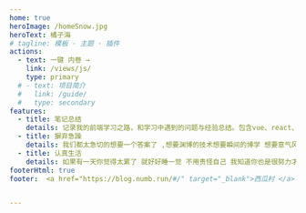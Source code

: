 ```yaml
---
home: true
heroImage: /homeSnow.jpg
heroText: 橘子海
# tagline: 模板 · 主题 · 插件
actions:
  - text: 一键 内卷 →
    link: /views/js/
    type: primary
  # - text: 项目简介
  #   link: /guide/
  #   type: secondary
features:
  - title: 笔记总结
    details: 记录我的前端学习之路，和学习中遇到的问题与经验总结。包含vue、react、http、webpack、nodejs、前端性能优化、算法等内容
  - title: 摒弃急躁
    details: 我们都太急切的想要一个答案了 ,想要渊博的技术想要瞬间的博学 想要意气风发。可是现实告诉我们 操之过急就会败北 他要我等 要我耐得住这冗长的寂寞。要我交出足够的努力堆砌在这沉闷的时光里 他才肯把我想要的一切一点一点的递送到我的手中。
  - title: 认真生活 
    details: 如果有一天你觉得太累了 就好好睡一觉 不用责怪自己 我知道你也是很努力才走到现在
footerHtml: true
footer:  <a href="https://blog.numb.run/#/" target="_blank">西瓜村 </a>| Copyright © QQ-768206581 | <a href="https://beian.miit.gov.cn" target="_blank">黑ICP备20003708号</a>


---
```

